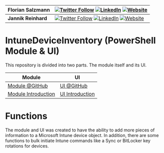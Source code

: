 |Florian Salzmann|[![Twitter Follow](https://img.shields.io/badge/Twitter-1DA1F2?style=for-the-badge&logo=twitter&logoColor=white)](https://twitter.com/FlorianSLZ/)  [![LinkedIn](https://img.shields.io/badge/LinkedIn-0077B5?style=for-the-badge&logo=linkedin&logoColor=white)](https://www.linkedin.com/in/fsalzmann/)  [![Website](https://img.shields.io/badge/website-000000?style=for-the-badge&logo=About.me&logoColor=white)](https://scloud.work/en/about)|
|----------------|-------------------------------|
|**Jannik Reinhard**|[![Twitter Follow](https://img.shields.io/badge/Twitter-1DA1F2?style=for-the-badge&logo=twitter&logoColor=white)](https://twitter.com/jannik_reinhard)  [![LinkedIn](https://img.shields.io/badge/LinkedIn-0077B5?style=for-the-badge&logo=linkedin&logoColor=white)](https://www.linkedin.com/in/jannik-r/)  [![Website](https://img.shields.io/badge/website-000000?style=for-the-badge&logo=About.me&logoColor=white)](https://jannikreinhard.com/)|

# IntuneDeviceInventory (PowerShell Module & UI)

This repository is divided into two parts. The module itself and its UI. 

| Module    | UI    |
|----------------|-------------------------------|
| [Module @GitHub](https://github.com/FlorianSLZ/IntuneDeviceInventory/tree/main/Module) |  [UI @GitHub](https://github.com/FlorianSLZ/IntuneDeviceInventory/tree/main/UI)  |
| [Module Introduction](https://scloud.work/IntuneDeviceInventory) | [UI Introduction](https://jannikreinhard.com/) |

# Functions
The module and UI was created to have the ability to add more pieces of information to a Microsoft Intune device object. 
In addition, there are some functions to bulk initiate Intune commands like a Sync or BitLocker key rotations for devices. 
